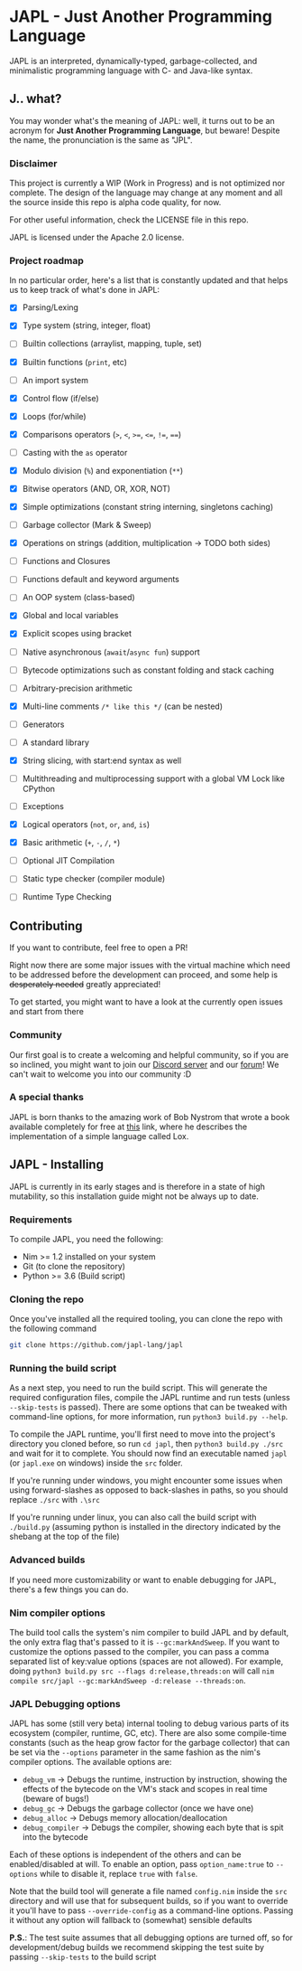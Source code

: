 # JAPL - Just Another Programming Language

JAPL is an interpreted, dynamically-typed, garbage-collected, and minimalistic programming language with C- and Java-like syntax.

## J.. what?

You may wonder what's the meaning of JAPL: well, it turns out to be an acronym for __Just Another Programming Language__, but beware! Despite the name, the pronunciation is the same as "JPL".

### Disclaimer

This project is currently a WIP (Work in Progress) and is not optimized nor complete.
The design of the language may change at any moment and all the source inside this repo is alpha code quality, for now.  

For other useful information, check the LICENSE file in this repo.  

JAPL is licensed under the Apache 2.0 license.

### Project roadmap

In no particular order, here's a list that is constantly updated and that helps us to keep track
of what's done in JAPL:

- [x] Parsing/Lexing
- [x] Type system (string, integer, float)
- [ ] Builtin collections (arraylist, mapping, tuple, set)
- [x] Builtin functions (`print`, etc)
- [ ] An import system
- [x] Control flow (if/else)
- [x] Loops (for/while)
- [x] Comparisons operators (`>`, `<`, `>=`, `<=`, `!=`, `==`)
- [ ] Casting with the `as` operator
- [x] Modulo division (`%`) and exponentiation (`**`)
- [x] Bitwise operators (AND, OR, XOR, NOT)
- [x] Simple optimizations (constant string interning, singletons caching)
- [ ] Garbage collector (Mark & Sweep)
- [x] Operations on strings (addition, multiplication -> TODO both sides)
- [ ] Functions and Closures
- [ ] Functions default and keyword arguments
- [ ] An OOP system (class-based)
- [x] Global and local variables
- [x] Explicit scopes using bracket
- [ ] Native asynchronous (`await`/`async fun`) support 
- [ ] Bytecode optimizations such as constant folding and stack caching 
- [ ] Arbitrary-precision arithmetic
- [x] Multi-line comments `/* like this */` (can be nested)
- [ ] Generators 
- [ ] A standard library
- [x] String slicing, with start:end syntax as well
- [ ] Multithreading and multiprocessing support with a global VM Lock like CPython
- [ ] Exceptions 
- [x] Logical operators (`not`, `or`, `and`, `is`)
- [x] Basic arithmetic (`+`, `-`, `/`, `*`)
- [ ] Optional JIT Compilation 
- [ ] Static type checker (compiler module)
- [ ] Runtime Type Checking


## Contributing

If you want to contribute, feel free to open a PR!

Right now there are some major issues with the virtual machine which need to be addressed before the development can proceed, and some help is ~~desperately needed~~ greatly appreciated!

To get started, you might want to have a look at the currently open issues and start from there

### Community

Our first goal is to create a welcoming and helpful community, so if you are so inclined, you might want to join our [Discord server](https://discord.gg/P8FYZvM) and our [forum](https://forum.japl-lang.com)! We can't wait to welcome you into our community :D

### A special thanks

JAPL is born thanks to the amazing work of Bob Nystrom that wrote a book available completely for free at [this](https://craftinginterpreters.com) link, where he describes the implementation of a simple language called Lox.

## JAPL - Installing

JAPL is currently in its early stages and is therefore in a state of high mutability, so this installation guide might
not be always up to date.

### Requirements

To compile JAPL, you need the following:

- Nim >= 1.2 installed on your system
- Git (to clone the repository)
- Python >= 3.6 (Build script)

### Cloning the repo

Once you've installed all the required tooling, you can clone the repo with the following command

```bash
git clone https://github.com/japl-lang/japl
```

### Running the build script

As a next step, you need to run the build script. This will generate the required configuration files, compile the JAPL runtime and run tests (unless `--skip-tests` is passed). There are some options that can be tweaked with command-line options, for more information, run `python3 build.py --help`.

To compile the JAPL runtime, you'll first need to move into the project's directory you cloned before, so run `cd japl`, then `python3 build.py ./src` and wait for it to complete. You should now find an executable named `japl` (or `japl.exe` on windows) inside the `src` folder.

If you're running under windows, you might encounter some issues when using forward-slashes as opposed to back-slashes in paths, so you should replace `./src` with `.\src`

If you're running under linux, you can also call the build script with `./build.py` (assuming python is installed in the directory indicated by the shebang at the top of the file)

### Advanced builds

If you need more customizability or want to enable debugging for JAPL, there's a few things you can do.

### Nim compiler options

The build tool calls the system's nim compiler to build JAPL and by default, the only extra flag that's passed to it is `--gc:markAndSweep`. If you want to customize the options passed to the compiler, you can pass a comma separated list of key:value options (spaces are not allowed). For example, doing `python3 build.py src --flags d:release,threads:on` will call `nim compile src/japl --gc:markAndSweep -d:release --threads:on`.

### JAPL Debugging options

JAPL has some (still very beta) internal tooling to debug various parts of its ecosystem (compiler, runtime, GC, etc).
There are also some compile-time constants (such as the heap grow factor for the garbage collector) that can be set via the `--options` parameter in the same fashion as the nim's compiler options. The available options are:

- `debug_vm` -> Debugs the runtime, instruction by instruction, showing the effects of the bytecode on the VM's stack and scopes in real time (beware of bugs!)
- `debug_gc` -> Debugs the garbage collector (once we have one)
- `debug_alloc` -> Debugs memory allocation/deallocation
- `debug_compiler` -> Debugs the compiler, showing each byte that is spit into the bytecode

Each of these options is independent of the others and can be enabled/disabled at will. To enable an option, pass `option_name:true` to `--options` while to disable it, replace `true` with `false`.

Note that the build tool will generate a file named `config.nim` inside the `src` directory and will use that for subsequent builds, so if you want to override it you'll have to pass `--override-config` as a command-line options. Passing it without any option will fallback to (somewhat) sensible defaults

**P.S.**: The test suite assumes that all debugging options are turned off, so for development/debug builds we recommend skipping the test suite by passing `--skip-tests` to the build script
